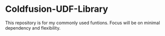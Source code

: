 # Coldfusion-UDF-Library
This repository is for my commonly used funtions. Focus will be on minimal dependency and flexibility.
